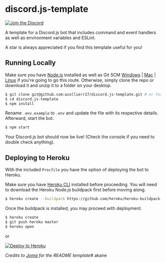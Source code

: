 # discord.js-template 

[![Join the Discord](https://discordapp.com/api/guilds/480231440932667393/embed.png)](https://discord.gg/g7wr8xb)

A template for a Discord.js bot that includes command and event handlers as well as environment variables and ESLint.

A star is always appreciated if you find this template useful for you!

## Running Locally
Make sure you have [Node.js](http://nodejs.org/) installed as well as Git SCM [Windows](https://git-scm.com/download/win) | [Mac](https://git-scm.com/download/mac) | [Linux](https://git-scm.com/download/linux) if you're going to go this route. Otherwise, simply clone the repo or download it and unzip it to a folder on your desktop.
```bash
$ git clone git@github.com:acollierr17/discord.js-template.git # or fork
$ cd discord.js-template
$ npm install
```
Rename `.env.example` to `.env` and update the file with its respective details. Afterward, start the bot.
```bash
$ npm start
```
Your Discord.js bot should now be live! (Check the console if you need to double check anything).

## Deploying to Heroku
With the included `Procfile` you have the option of deploying the bot to Heroku.

Make sure you have [Heroku CLI](https://cli.heroku.com/) installed before proceeding. You will need to download the Heroku Node.js buildpack first before moving along.
```bash
$ heroku create --buildpack https://github.com/heroku/heroku-buildpack-nodejs.git
```
Once the buildpack is installed, you may proceed with deployment.
```bash
$ heroku create
$ git push heroku master
$ heroku open
```
or

[![Deploy to Heroku](https://www.herokucdn.com/deploy/button.png)](https://heroku.com/deploy)

*Credits to [Joma](https://github.com/jomaoppa) for the README template*# akane
